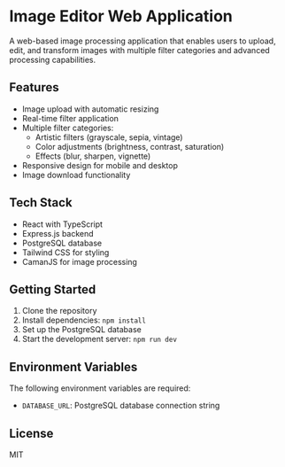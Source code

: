 # Image Editor Web Application

A web-based image processing application that enables users to upload, edit, and transform images with multiple filter categories and advanced processing capabilities.

## Features

- Image upload with automatic resizing
- Real-time filter application
- Multiple filter categories:
  - Artistic filters (grayscale, sepia, vintage)
  - Color adjustments (brightness, contrast, saturation)
  - Effects (blur, sharpen, vignette)
- Responsive design for mobile and desktop
- Image download functionality

## Tech Stack

- React with TypeScript
- Express.js backend
- PostgreSQL database
- Tailwind CSS for styling
- CamanJS for image processing

## Getting Started

1. Clone the repository
2. Install dependencies: `npm install`
3. Set up the PostgreSQL database
4. Start the development server: `npm run dev`

## Environment Variables

The following environment variables are required:

- `DATABASE_URL`: PostgreSQL database connection string

## License

MIT

